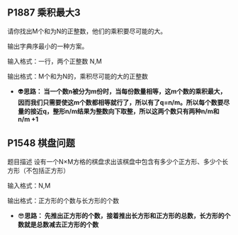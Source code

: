 ## P1887 乘积最大3

请你找出M个和为N的正整数，他们的乘积要尽可能的大。

输出字典序最小的一种方案。

输入格式：一行，两个正整数 N,M

输出格式：M个和为N的，乘积尽可能的大的正整数

* :alien:**思路：
  当一个数n被分为m份时，当每份数量相等，这m个数的乘积最大，因而我们只需要使这m个数都相等就行了，所以有了q=n/m。所以每个数要尽量的接近q，整形n/m结果为整数向下取整，所以这两个数只有两种n/m和n/m +1**
## P1548 棋盘问题
题目描述
设有一个N×M方格的棋盘求出该棋盘中包含有多少个正方形、多少个长方形（不包括正方形）

输入格式：N,M

输出格式：正方形的个数与长方形的个数
* :sunglasses:**思路：
先推出正方形的个数，接着推出长方形和正方形的总数，长方形的个数就是总数减去正方形的个数**
